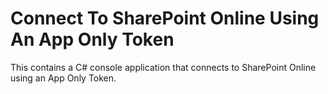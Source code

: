 # Connect To SharePoint Online Using An App Only Token
This contains a C# console application that connects to SharePoint Online using an App Only Token.

